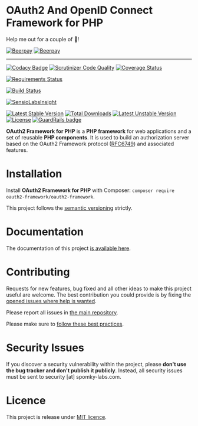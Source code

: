 OAuth2 And OpenID Connect Framework for PHP
===========================================

Help me out for a couple of :beers:!

[![Beerpay](https://beerpay.io/OAuth2-Framework/oauth2-framework/badge.svg)](https://beerpay.io/OAuth2-Framework/oauth2-framework)
[![Beerpay](https://beerpay.io/OAuth2-Framework/oauth2-framework/make-wish.svg)](https://beerpay.io/OAuth2-Framework/oauth2-framework)

----

[![Codacy Badge](https://api.codacy.com/project/badge/Grade/cea9f260d4844b1cbd5bf252dad50f10)](https://www.codacy.com/app/Spomky/oauth2-framework?utm_source=github.com&amp;utm_medium=referral&amp;utm_content=OAuth2-Framework/oauth2-framework&amp;utm_campaign=Badge_Grade)
[![Scrutinizer Code Quality](https://scrutinizer-ci.com/g/OAuth2-Framework/oauth2-framework/badges/quality-score.png?b=master)](https://scrutinizer-ci.com/g/OAuth2-Framework/oauth2-framework/?branch=master)
[![Coverage Status](https://coveralls.io/repos/github/OAuth2-Framework/oauth2-framework/badge.svg?branch=master)](https://coveralls.io/github/OAuth2-Framework/oauth2-framework?branch=master)

[![Requirements Status](https://requires.io/github/OAuth2-Framework/oauth2-framework/requirements.svg?branch=master)](https://requires.io/github/OAuth2-Framework/oauth2-framework/requirements/?branch=master)

[![Build Status](https://travis-ci.org/OAuth2-Framework/oauth2-framework.svg?branch=master)](https://travis-ci.org/OAuth2-Framework/oauth2-framework)

[![SensioLabsInsight](https://insight.sensiolabs.com/projects/d4172a6f-b7ac-4123-87d3-86baf36cf9a9/big.png)](https://insight.sensiolabs.com/projects/d4172a6f-b7ac-4123-87d3-86baf36cf9a9)

[![Latest Stable Version](https://poser.pugx.org/oauth2-framework/oauth2-framework/v/stable.png)](https://packagist.org/packages/oauth2-framework/oauth2-framework)
[![Total Downloads](https://poser.pugx.org/oauth2-framework/oauth2-framework/downloads.png)](https://packagist.org/packages/oauth2-framework/oauth2-framework)
[![Latest Unstable Version](https://poser.pugx.org/oauth2-framework/oauth2-framework/v/unstable.png)](https://packagist.org/packages/oauth2-framework/oauth2-framework)
[![License](https://poser.pugx.org/oauth2-framework/oauth2-framework/license.png)](https://packagist.org/packages/oauth2-framework/oauth2-framework) [![GuardRails badge](https://badges.production.guardrails.io/OAuth2-Framework/oauth2-framework.svg)](https://www.guardrails.io)

**OAuth2 Framework for PHP** is a **PHP framework** for web applications and a set of reusable
**PHP components**. It is used to build an authorization server based on the
OAuth2 Framework protocol ([RFC6749](https://tools.ietf.org/html/rfc6749)) and associated features.

# Installation

Install **OAuth2 Framework for PHP** with Composer: `composer require oauth2-framework/oauth2-framework`.

This project follows the [semantic versioning](http://semver.org/) strictly.

# Documentation

The documentation of this project [is available here](https://oauth2-framework.spomky-labs.com).

# Contributing

Requests for new features, bug fixed and all other ideas to make this project useful are welcome.
The best contribution you could provide is by fixing the [opened issues where help is wanted](https://github.com/OAuth2-Framework/oauth2-framework/issues?q=is%3Aissue+is%3Aopen+label%3A%22help+wanted%22).

Please report all issues in [the main repository](https://github.com/OAuth2-Framework/oauth2-framework/issues).

Please make sure to [follow these best practices](.github/CONTRIBUTING.md).

# Security Issues

If you discover a security vulnerability within the project, please **don't use the bug tracker and don't publish it publicly**.
Instead, all security issues must be sent to security [at] spomky-labs.com. 

# Licence

This project is release under [MIT licence](LICENSE).
